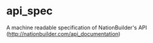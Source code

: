 # api_spec
A machine readable specification of NationBuilder's API (http://nationbuilder.com/api_documentation)
